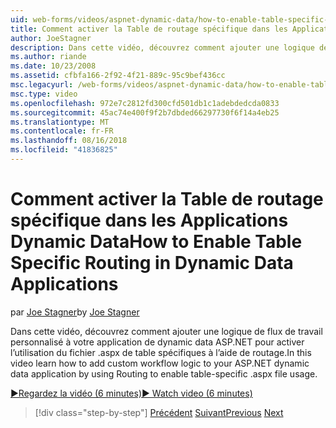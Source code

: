 ```yaml
---
uid: web-forms/videos/aspnet-dynamic-data/how-to-enable-table-specific-routing-in-dynamic-data-applications
title: Comment activer la Table de routage spécifique dans les Applications Dynamic Data | Microsoft Docs
author: JoeStagner
description: Dans cette vidéo, découvrez comment ajouter une logique de flux de travail personnalisé à votre application de dynamic data ASP.NET pour activer l’utilisation du fichier .aspx de table spécifiques à l’aide de routage.
ms.author: riande
ms.date: 10/23/2008
ms.assetid: cfbfa166-2f92-4f21-889c-95c9bef436cc
msc.legacyurl: /web-forms/videos/aspnet-dynamic-data/how-to-enable-table-specific-routing-in-dynamic-data-applications
msc.type: video
ms.openlocfilehash: 972e7c2812fd300cfd501db1c1adebdedcda0833
ms.sourcegitcommit: 45ac74e400f9f2b7dbded66297730f6f14a4eb25
ms.translationtype: MT
ms.contentlocale: fr-FR
ms.lasthandoff: 08/16/2018
ms.locfileid: "41836825"
---
```

<a name="how-to-enable-table-specific-routing-in-dynamic-data-applications"></a><span data-ttu-id="954cc-103">Comment activer la Table de routage spécifique dans les Applications Dynamic Data</span><span class="sxs-lookup"><span data-stu-id="954cc-103">How to Enable Table Specific Routing in Dynamic Data Applications</span></span>
====================
<span data-ttu-id="954cc-104">par [Joe Stagner](https://github.com/JoeStagner)</span><span class="sxs-lookup"><span data-stu-id="954cc-104">by [Joe Stagner](https://github.com/JoeStagner)</span></span>

<span data-ttu-id="954cc-105">Dans cette vidéo, découvrez comment ajouter une logique de flux de travail personnalisé à votre application de dynamic data ASP.NET pour activer l’utilisation du fichier .aspx de table spécifiques à l’aide de routage.</span><span class="sxs-lookup"><span data-stu-id="954cc-105">In this video learn how to add custom workflow logic to your ASP.NET dynamic data application by using Routing to enable table-specific .aspx file usage.</span></span>

[<span data-ttu-id="954cc-106">&#9654;Regardez la vidéo (6 minutes)</span><span class="sxs-lookup"><span data-stu-id="954cc-106">&#9654; Watch video (6 minutes)</span></span>](https://channel9.msdn.com/Blogs/ASP-NET-Site-Videos/how-to-enable-table-specific-routing-in-dynamic-data-applications)

> [!div class="step-by-step"]
> <span data-ttu-id="954cc-107">[Précédent](enable-in-line-editing-in-aspnet-dynamic-data-applications.md)
> [Suivant](how-to-use-attribute-validation-in-aspnet-dynamic-data-applications.md)</span><span class="sxs-lookup"><span data-stu-id="954cc-107">[Previous](enable-in-line-editing-in-aspnet-dynamic-data-applications.md)
[Next](how-to-use-attribute-validation-in-aspnet-dynamic-data-applications.md)</span></span>
